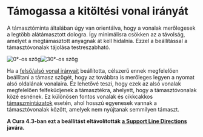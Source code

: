 # Támogassa a kitöltési vonal irányát

A támasztóminta általában úgy van orientálva, hogy a vonalak merőlegesek a legtöbb alátámasztott dologra. Így minimálisra csökken az a távolság, amelyet a megtámasztott anyagnak át kell hidalnia. Ezzel a beállítással a támasztóvonalak tájolása testreszabható.

<!--screenshot {
"image_path": "support_infill_angle_0.png",
"models": [{"script": "umbrella_square_rounded.scad"}],
"camera_position": [0, 0, 180],
"settings": {
    "support_enable": true,
    "support_infill_angles": [0]
},
"layer": 160,
"colours": 64
}-->

<!--screenshot {
"image_path": "support_infill_angle_30.png",
"models": [{"script": "umbrella_square_rounded.scad"}],
"camera_position": [0, 0, 180],
"settings": {
    "support_enable": true,
    "support_infill_angles": [30]
},
"layer": 160,
"colours": 64
}-->

![0°-os szög](../images/support_infill_angle_0.png)![30°-os szög](../images/support_infill_angle_30.png)

Ha a [felső/alsó vonal irányait](../top_bottom/skin_angles.md) beállította, célszerű ennek megfelelően beállítani a támasz szögét, hogy az továbbra is merőleges legyen a nyomat alsó oldalának vonalaira. Ez lehetővé teszi, hogy ezek az alsó vonalak megfelelően felfeküdjenek a támasztékra, ahelyett, hogy a támasztóvonalak közé esnének. Ez különösen fontos vonalak és cikkcakkos [támaszmintázatok](support_pattern.md) esetén, ahol hosszú egyenesek vannak a támasztóvonalak között, amelyek nem nyújtanak semmilyen támaszt.

<!--if cura_version >= 4.3-->

**A Cura 4.3-ban ezt a beállítást eltávolították [a Support Line Directions](support_infill_angles.md) javára.**

<!--endif-->
